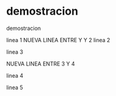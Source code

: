 # demostracion
demostracion

linea 1
NUEVA LINEA ENTRE Y Y 2
linea 2

linea 3

NUEVA LINEA ENTRE 3 Y 4

linea 4

linea 5
